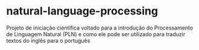 # natural-language-processing
Projeto de iniciação científica voltado para a introdução do Processamento de Linguagem Natural (PLN) e como ele pode ser utilizado para traduzir textos do inglês para o português
